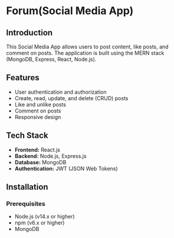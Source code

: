 # Forum(Social Media App)

## Introduction
This Social Media App allows users to post content, like posts, and comment on posts. The application is built using the MERN stack (MongoDB, Express, React, Node.js).

## Features
- User authentication and authorization
- Create, read, update, and delete (CRUD) posts
- Like and unlike posts
- Comment on posts
- Responsive design

## Tech Stack
- **Frontend:** React.js
- **Backend:** Node.js, Express.js
- **Database:** MongoDB
- **Authentication:** JWT (JSON Web Tokens)

## Installation

### Prerequisites
- Node.js (v14.x or higher)
- npm (v6.x or higher)
- MongoDB
